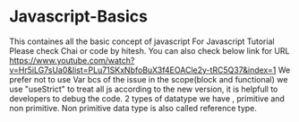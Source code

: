 # Javascript-Basics
This containes all the basic concept of javascript
For Javascript Tutorial Please check Chai or code by hitesh. You can also check below link for URL
https://www.youtube.com/watch?v=Hr5iLG7sUa0&list=PLu71SKxNbfoBuX3f4EOACle2y-tRC5Q37&index=1
We prefer not to use Var bcs of the issue in the scope(block and functional)
we use "useStrict" to treat all js according to the new version, it is helpfull to developers to debug the code. 
2 types of datatype we have , primitive and non primitive. Non primitive data type is also called reference type.
